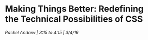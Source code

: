 # Making Things Better: Redefining the Technical Possibilities of CSS

_Rachel Andrew | 3:15 to 4:15 | 3/4/19_
